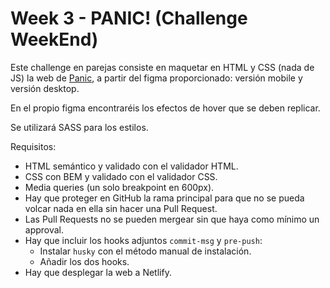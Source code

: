 # Week 3 - PANIC! (Challenge WeekEnd)

Este challenge en parejas consiste en maquetar en HTML y CSS (nada de JS) la web de [Panic](https://www.figma.com/file/2GVUw2kvmCTGtk80gopdtL/HTML_Challenge), a partir del figma proporcionado: versión mobile y versión desktop.

En el propio figma encontraréis los efectos de hover que se deben replicar.

Se utilizará SASS para los estilos.

Requisitos:

-   HTML semántico y validado con el validador HTML.
-   CSS con BEM y validado con el validador CSS.
-   Media queries (un solo breakpoint en 600px).
-   Hay que proteger en GitHub la rama principal para que no se pueda volcar nada en ella sin hacer una Pull Request.
-   Las Pull Requests no se pueden mergear sin que haya como mínimo un approval.
-   Hay que incluir los hooks adjuntos `commit-msg` y `pre-push`:
    -   Instalar `husky` con el método manual de instalación.
    -   Añadir los dos hooks.
-   Hay que desplegar la web a Netlify.
